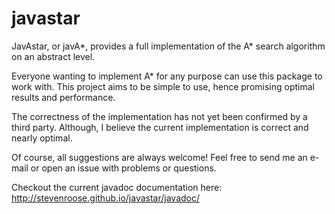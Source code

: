 javastar
========


JavAstar, or javA\*, provides a full implementation of the A\* search algorithm on an abstract level.

Everyone wanting to implement A\* for any purpose can use this package to work with. This project aims to be simple to use, hence promising optimal results and performance.

The correctness of the implementation has not yet been confirmed by a third party. Although, I believe the current implementation is correct and nearly optimal.

Of course, all suggestions are always welcome! Feel free to send me an e-mail or open an issue with problems or questions.

Checkout the current javadoc documentation here: http://stevenroose.github.io/javastar/javadoc/

